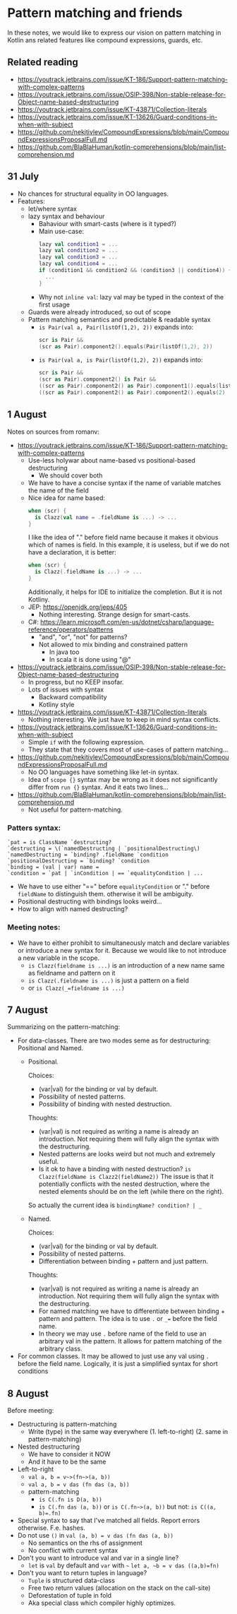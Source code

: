 # Pattern matching and friends

In these notes, we would like to express our vision on pattern matching in Kotlin ans related features like compound expressions, guards, etc. 

## Related reading

- https://youtrack.jetbrains.com/issue/KT-186/Support-pattern-matching-with-complex-patterns
- https://youtrack.jetbrains.com/issue/OSIP-398/Non-stable-release-for-Object-name-based-destructuring
- https://youtrack.jetbrains.com/issue/KT-43871/Collection-literals
- https://youtrack.jetbrains.com/issue/KT-13626/Guard-conditions-in-when-with-subject
- https://github.com/nekitivlev/CompoundExpressions/blob/main/CompoundExpressionsProposalFull.md
- https://github.com/BlaBlaHuman/kotlin-comprehensions/blob/main/list-comprehension.md

## 31 July

- No chances for structural equality in OO languages. 
- Features:
  - let/where syntax
  - lazy syntax and behaviour
    - Bahaviour with smart-casts (where is it typed?)
    - Main use-case:
      ```kotlin
      lazy val condition1 = ...
      lazy val condition2 = ...
      lazy val condition3 = ...
      lazy val condition4 = ...
      if (condition1 && condition2 && (condition3 || condition4)) {
        ...
      }
      ```
    - Why not `inline val`: lazy val may be typed in the context of the first usage 
  - Guards were already introduced, so out of scope
  - Pattern matching semantics and predictable & readable syntax
    - `is Pair(val a, Pair(listOf(1,2), 2))` expands into:
      ```kotlin
      scr is Pair &&
      (scr as Pair).component2().equals(Pair(listOf(1,2), 2))
      ```
    - `is Pair(val a, is Pair(listOf(1,2), 2))` expands into:
      ```kotlin
      scr is Pair &&
      (scr as Pair).component2() is Pair &&
      ((scr as Pair).component2() as Pair).component1().equals(listOf(1,2)) &&
      ((scr as Pair).component2() as Pair).component2().equals(2)
      ```

## 1 August

Notes on sources from romanv:

- https://youtrack.jetbrains.com/issue/KT-186/Support-pattern-matching-with-complex-patterns
  - Use-less holywar about name-based vs positional-based destructuring
    - We should cover both
  - We have to have a concise syntax if the name of variable matches the name of the field
  - Nice idea for name based:
    ```kotlin
    when (scr) {
      is Clazz(val name = .fieldName is ...) -> ...
    }
    ```
    I like the idea of "." before field name because it makes it obvious which of names is field.
    In this example, it is useless, but if we do not have a declaration, it is better:
    ```kotlin
    when (scr) {
      is Clazz(.fieldName is ...) -> ...
    }
    ```
    Additionally, it helps for IDE to initialize the completion.
    But it is not Kotliny.
  - JEP: https://openjdk.org/jeps/405
    - Nothing interesting. Strange design for smart-casts.
  - C#: https://learn.microsoft.com/en-us/dotnet/csharp/language-reference/operators/patterns
    - "and", "or", "not" for patterns?
    - Not allowed to mix binding and constrained pattern
      - In java too
      - In scala it is done using "@" 
- https://youtrack.jetbrains.com/issue/OSIP-398/Non-stable-release-for-Object-name-based-destructuring
  - In progress, but no KEEP insofar.
  - Lots of issues with syntax
    - Backward compatibility
    - Kotliny style
- https://youtrack.jetbrains.com/issue/KT-43871/Collection-literals
  - Nothing interesting. We just have to keep in mind syntax conflicts. 
- https://youtrack.jetbrains.com/issue/KT-13626/Guard-conditions-in-when-with-subject
  - Simple `if` with the following expression.
  - They state that they covers most of use-cases of pattern matching...
- https://github.com/nekitivlev/CompoundExpressions/blob/main/CompoundExpressionsProposalFull.md
  - No OO languages have something like let-in syntax.
  - Idea of `scope {}` syntax may be wrong as it does not significantly differ from `run {}` syntax.
    And it eats two lines...
- https://github.com/BlaBlaHuman/kotlin-comprehensions/blob/main/list-comprehension.md
  - Not useful for pattern-matching. 

### Patters syntax:

```
`pat = is ClassName `destructing?
`destructing = \(`namedDestructing | `positionalDestructing\)
`namedDestructing = `binding? .fieldName `condition
`positionalDestructing = `binding? `condition
`binding = (val | var) name =
`condition = `pat | `inCondition | == `equalityCondition | ...
```

- We have to use either "==" before `equalityCondition` or "." before `fieldName` to distinguish them. otherwise it will be ambiguity.
- Positional destructing with bindings looks weird...
- How to align with named destructing?

### Meeting notes:

- We have to either prohibit to simultaneously match and declare variables or introduce a new syntax for it.
  Because we would like to not introduce a new variable in the scope.
  - `is Clazz(fieldname is ...)` is an introduction of a new name same as fieldname and pattern on it
  - `is Clazz(.fieldname is ...)` is just a pattern on a field 
  - or `is Clazz(_=fieldname is ...)`

## 7 August

Summarizing on the pattern-matching:
- For data-classes.
  There are two modes seme as for destructuring: Positional and Named.
  - Positional.
      
    Choices:
    - (var|val) for the binding or val by default.
    - Possibility of nested patterns.
    - Possibility of binding with nested destruction.
        
    Thoughts: 
    - (var|val) is not required as writing a name is already an introduction.
      Not requiring them will fully align the syntax with the destructuring.
    - Nested patterns are looks weird but not much and extremely useful.
    - Is it ok to have a binding with nested destruction?
      `is Clazz(fieldName is Clazz2(fieldName2))`
      The issue is that it potentially conflicts with the nested destruction, 
      where the nested elements should be on the left (while there on the right).
      
    So actually the current idea is `bindingName? condition? | _`
  - Named.
      
    Choices:
    - (var|val) for the binding or val by default.
    - Possibility of nested patterns.
    - Differentiation between binding + pattern and just pattern.
        
    Thoughts:
    - (var|val) is not required as writing a name is already an introduction.
      Not requiring them will fully align the syntax with the destructuring.
    - For named matching we have to differentiate between binding + pattern and pattern.
      The idea is to use `.` or `_=` before the field name.
    - In theory we may use `.` before name of the field to use an arbitrary val in the pattern.
      It allows for pattern matching of the arbitrary class.
- For common classes.
  It may be allowed to just use any val using `.` before the field name.
  Logically, it is just a simplified syntax for short conditions

## 8 August

Before meeting:

- Destructuring is pattern-matching
  - Write (type) in the same way everywhere (1. left-to-right) (2. same in pattern-matching)
- Nested destructuring
  - We have to consider it NOW
  - And it have to be the same
- Left-to-right
    - `val a, b = v~>(fn~>(a, b))`
    - `val a, b = v das (fn das (a, b))`
    - pattern-matching
        - `is C(.fn is D(a, b))`
        - `is C(.fn das (a, b))`
          or
          `is C(.fn~>(a, b))`
          but not:
          `is C((a, b)=.fn)`
- Special syntax to say that I've matched all fields.
  Report errors otherwise.
  F.e. hashes.
- Do not use `()` in `val (a, b) = v das (fn das (a, b))`
    - No semantics on the rhs of assignment
    - No conflict with current syntax
- Don't you want to introduce val and var in a single line?
  - `let` is `val` by default and `var` with `~`
    `let a, ~b = v das ((a,b)=fn)`
- Don't you want to return tuples in language?
  - `Tuple` is structured data-class
  - Free two return values (allocation on the stack on the call-site)
  - Deforestation of tuple in fold
  - Aka special class which compiler highly optimizes.
